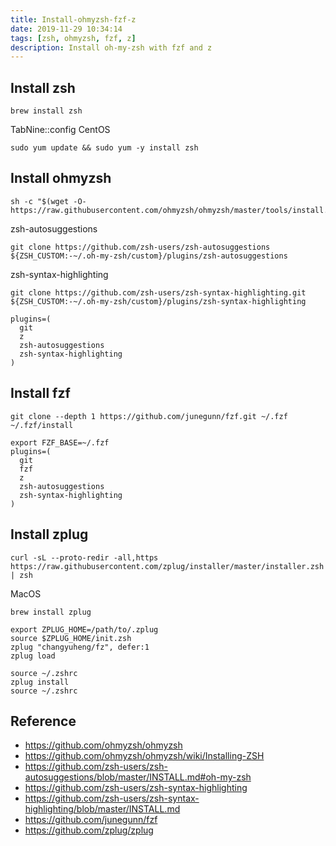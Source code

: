 ```yaml
---
title: Install-ohmyzsh-fzf-z
date: 2019-11-29 10:34:14
tags: [zsh, ohmyzsh, fzf, z]
description: Install oh-my-zsh with fzf and z
---
```


## Install zsh

```shell
brew install zsh
```
TabNine::config
CentOS
```shell
sudo yum update && sudo yum -y install zsh
```

## Install ohmyzsh

```shell
sh -c "$(wget -O- https://raw.githubusercontent.com/ohmyzsh/ohmyzsh/master/tools/install.sh)"
```
zsh-autosuggestions
```shell
git clone https://github.com/zsh-users/zsh-autosuggestions ${ZSH_CUSTOM:-~/.oh-my-zsh/custom}/plugins/zsh-autosuggestions
```

zsh-syntax-highlighting
```shell
git clone https://github.com/zsh-users/zsh-syntax-highlighting.git ${ZSH_CUSTOM:-~/.oh-my-zsh/custom}/plugins/zsh-syntax-highlighting
```

```zshrc
plugins=(
  git
  z
  zsh-autosuggestions
  zsh-syntax-highlighting
)
```

## Install fzf

```shell
git clone --depth 1 https://github.com/junegunn/fzf.git ~/.fzf
~/.fzf/install
```

```zshrc
export FZF_BASE=~/.fzf
plugins=(
  git
  fzf
  z
  zsh-autosuggestions
  zsh-syntax-highlighting
)
```

## Install zplug

```shell
curl -sL --proto-redir -all,https https://raw.githubusercontent.com/zplug/installer/master/installer.zsh | zsh
```

MacOS
```shell
brew install zplug
```

```zshrc
export ZPLUG_HOME=/path/to/.zplug
source $ZPLUG_HOME/init.zsh
zplug "changyuheng/fz", defer:1
zplug load
```

```shell
source ~/.zshrc
zplug install
source ~/.zshrc
```



## Reference

- https://github.com/ohmyzsh/ohmyzsh
- https://github.com/ohmyzsh/ohmyzsh/wiki/Installing-ZSH
- https://github.com/zsh-users/zsh-autosuggestions/blob/master/INSTALL.md#oh-my-zsh
- https://github.com/zsh-users/zsh-syntax-highlighting
- https://github.com/zsh-users/zsh-syntax-highlighting/blob/master/INSTALL.md
- https://github.com/junegunn/fzf
- https://github.com/zplug/zplug